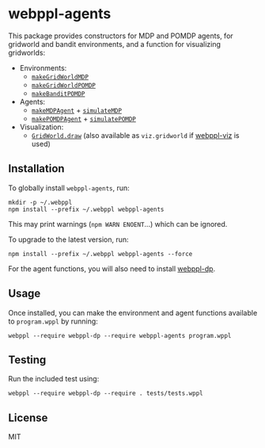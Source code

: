 # webppl-agents

This package provides constructors for MDP and POMDP agents, for gridworld and bandit environments, and a function for visualizing gridworlds:

- Environments:
  - [`makeGridWorldMDP`](https://github.com/agentmodels/webppl-agents/blob/master/src/environments/makeGridWorldMDP.wppl)
  - [`makeGridWorldPOMDP`](https://github.com/agentmodels/webppl-agents/blob/master/src/environments/makeGridWorldPOMDP.wppl)
  - [`makeBanditPOMDP`](https://github.com/agentmodels/webppl-agents/blob/master/src/environments/makeBanditPOMDP.wppl)
- Agents:
  - [`makeMDPAgent`](https://github.com/agentmodels/webppl-agents/blob/master/src/agents/makeMDPAgent.wppl) + [`simulateMDP`](https://github.com/agentmodels/webppl-agents/blob/master/src/simulation/simulateMDP.wppl)
  - [`makePOMDPAgent`](https://github.com/agentmodels/webppl-agents/blob/master/src/agents/makePOMDPAgent.wppl) + [`simulatePOMDP`](https://github.com/agentmodels/webppl-agents/blob/master/src/simulation/simulatePOMDP.wppl)
- Visualization:
  - [`GridWorld.draw`](https://github.com/agentmodels/webppl-agents/blob/master/src/visualization/gridworld.js) (also available as `viz.gridworld` if [webppl-viz](https://github.com/probmods/webppl-viz) is used)

## Installation

To globally install `webppl-agents`, run:

    mkdir -p ~/.webppl
    npm install --prefix ~/.webppl webppl-agents

This may print warnings (`npm WARN ENOENT`...) which can be ignored.

To upgrade to the latest version, run:

    npm install --prefix ~/.webppl webppl-agents --force

For the agent functions, you will also need to install [webppl-dp](https://github.com/stuhlmueller/webppl-dp).

## Usage

Once installed, you can make the environment and agent functions available to `program.wppl` by running:

    webppl --require webppl-dp --require webppl-agents program.wppl

## Testing

Run the included test using:

    webppl --require webppl-dp --require . tests/tests.wppl

## License

MIT
